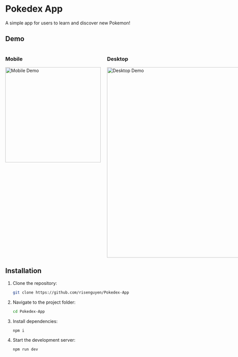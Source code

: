 # Pokedex App

A simple app for users to learn and discover new Pokemon!

## Demo

<div style="display: flex; gap: 20px;">
  <div>
    <h3>Mobile</h3>
    <img src="./demo/mobile.gif" alt="Mobile Demo" width="300">
  </div>
  <div>
    <h3>Desktop</h3>
    <img src="./demo/desktop.gif" alt="Desktop Demo" width="600">
  </div>
</div>

## Installation

1. Clone the repository:
   ```sh
   git clone https://github.com/risenguyen/Pokedex-App
   ```
2. Navigate to the project folder:
   ```sh
   cd Pokedex-App
   ```
3. Install dependencies:
   ```sh
   npm i
   ```
4. Start the development server:
   ```sh
   npm run dev
   ```
